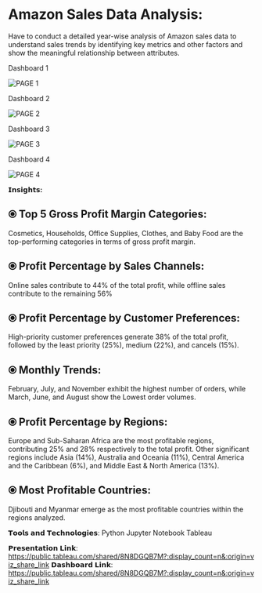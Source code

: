# Amazon Sales Data Analysis:

Have to conduct a detailed year-wise analysis of Amazon sales data to understand sales trends by identifying key metrics and other factors and show the meaningful relationship between attributes.

Dashboard 1 

![PAGE 1](https://github.com/user-attachments/assets/3be91967-8419-4cf6-a729-7f87265bcf6d)

Dashboard 2

![PAGE 2](https://github.com/user-attachments/assets/f90709a5-4907-49b1-ada5-dbbad7c696f7)

Dashboard 3

![PAGE 3](https://github.com/user-attachments/assets/82c3d384-d3ea-4f0c-8d0e-e3ab3cf3b1ca)

Dashboard 4

![PAGE 4](https://github.com/user-attachments/assets/8c579311-40d8-4c83-b22a-19f22cae9077)


**𝗜𝗻𝘀𝗶𝗴𝗵𝘁𝘀:**

## ⦿ Top 5 Gross Profit Margin Categories: ##

Cosmetics, Households, Office Supplies, Clothes, and Baby Food are the top-performing categories in terms of gross profit margin.

## ⦿ Profit Percentage by Sales Channels: ##
Online sales contribute to 44% of the total profit, while offline sales contribute to the remaining 56%

## ⦿ Profit Percentage by Customer Preferences: ##
High-priority customer preferences generate 38% of the total profit, followed by the least priority (25%), medium (22%), and cancels (15%).

## ⦿ Monthly Trends: ##
February, July, and November exhibit the highest number of orders, while March, June, and August show the Lowest order volumes.

## ⦿ Profit Percentage by Regions: ##
Europe and Sub-Saharan Africa are the most profitable regions, contributing 25% and 28% respectively to the total profit. Other significant regions include Asia (14%), Australia and Oceania (11%), Central America and the Caribbean (6%), and Middle East & North America (13%).

## ⦿ Most Profitable Countries: ##
Djibouti and Myanmar emerge as the most profitable countries within the regions analyzed.

𝗧𝗼𝗼𝗹𝘀 𝗮𝗻𝗱 𝗧𝗲𝗰𝗵𝗻𝗼𝗹𝗼𝗴𝗶𝗲𝘀:
Python
Jupyter Notebook
Tableau


𝗣𝗿𝗲𝘀𝗲𝗻𝘁𝗮𝘁𝗶𝗼𝗻 𝗟𝗶𝗻𝗸: https://public.tableau.com/shared/8N8DGQB7M?:display_count=n&:origin=viz_share_link
𝗗𝗮𝘀𝗵𝗯𝗼𝗮𝗿𝗱 𝗟𝗶𝗻𝗸: https://public.tableau.com/shared/8N8DGQB7M?:display_count=n&:origin=viz_share_link
